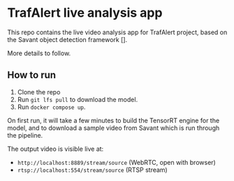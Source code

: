 # TrafAlert live analysis app

This repo contains the live video analysis app for TrafAlert project,
based on the Savant object detection framework [].

More details to follow.

## How to run

1. Clone the repo
2. Run `git lfs pull` to download the model.
3. Run `docker compose up`.

On first run, it will take a few minutes to build the TensorRT engine for the model,
and to download a sample video from Savant which is run through the pipeline.

The output video is visible live at:

- `http://localhost:8889/stream/source` (WebRTC, open with browser)
- `rtsp://localhost:554/stream/source` (RTSP stream)
